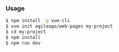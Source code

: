 ### Usage

``` bash
$ npm install -g vue-cli
$ vue init agileago/web-pages my-project
$ cd my-project
$ npm install
$ npm run dev
```
